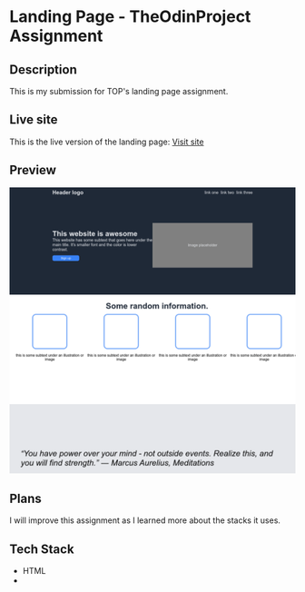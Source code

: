 # Landing Page - TheOdinProject Assignment

## Description

This is my submission for TOP's landing page assignment.

## Live site

This is the live version of the landing page: [Visit site](https://jeru7.github.io/landingpage/)

## Preview

![Screenshot](landingpage.png "Sample photo of the site")

## Plans

I will improve this assignment as I learned more about the stacks it uses.

## Tech Stack

- HTML
-

